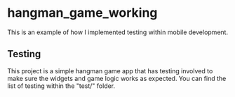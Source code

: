 # hangman_game_working

This is an example of how I implemented testing within mobile development. 

## Testing

This project is a simple hangman game app that has testing involved to make sure the widgets and game logic works as expected.
You can find the list of testing within the "test/" folder.
